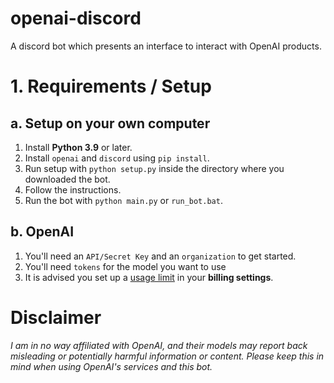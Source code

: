 # openai-discord
A discord bot which presents an interface to interact with OpenAI products.

# 1. Requirements / Setup
## a. Setup on your own computer
1. Install **Python 3.9** or later.
2. Install `openai` and `discord` using `pip install`.
3. Run setup with `python setup.py` inside the directory where you downloaded the bot.
4. Follow the instructions.
5. Run the bot with `python main.py` or `run_bot.bat`.

## b. OpenAI
1. You'll need an `API/Secret Key` and an `organization` to get started.
2. You'll need `tokens` for the model you want to use
3. It is advised you set up a [usage limit](https://beta.openai.com/account/billing/limits) in your **billing settings**.

# Disclaimer
*I am in no way affiliated with OpenAI, and their models may report back misleading or potentially harmful information or content. Please keep this in mind when using OpenAI's services and this bot.*